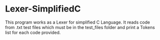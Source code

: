 # Lexer-SimplifiedC

This program works as a Lexer for simplified C Language. 
It reads code from .txt test files which must be in the test_files folder 
and print a Tokens list for each code provided.
